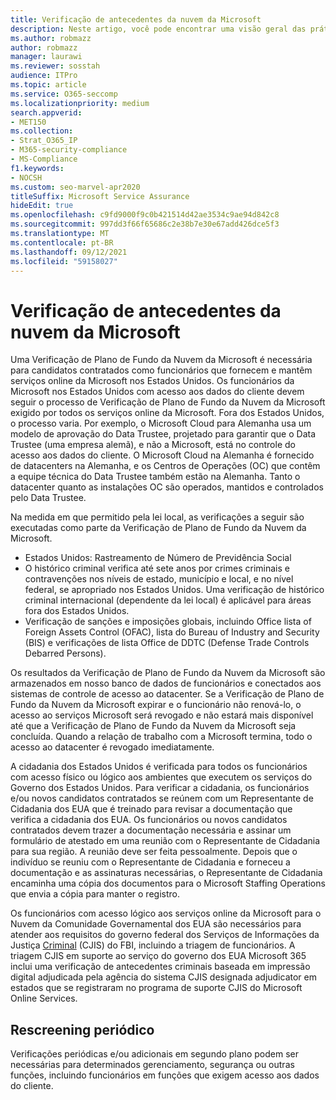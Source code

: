 ```yaml
---
title: Verificação de antecedentes da nuvem da Microsoft
description: Neste artigo, você pode encontrar uma visão geral das práticas de triagem de funcionários da Microsoft para Microsoft 365.
ms.author: robmazz
author: robmazz
manager: laurawi
ms.reviewer: sosstah
audience: ITPro
ms.topic: article
ms.service: O365-seccomp
ms.localizationpriority: medium
search.appverid:
- MET150
ms.collection:
- Strat_O365_IP
- M365-security-compliance
- MS-Compliance
f1.keywords:
- NOCSH
ms.custom: seo-marvel-apr2020
titleSuffix: Microsoft Service Assurance
hideEdit: true
ms.openlocfilehash: c9fd9000f9c0b421514d42ae3534c9ae94d842c8
ms.sourcegitcommit: 997dd3f66f65686c2e38b7e30e67add426dce5f3
ms.translationtype: MT
ms.contentlocale: pt-BR
ms.lasthandoff: 09/12/2021
ms.locfileid: "59158027"
---
```

# <a name="microsoft-cloud-background-check"></a>Verificação de antecedentes da nuvem da Microsoft

Uma Verificação de Plano de Fundo da Nuvem da Microsoft é necessária para candidatos contratados como funcionários que fornecem e mantêm serviços online da Microsoft nos Estados Unidos. Os funcionários da Microsoft nos Estados Unidos com acesso aos dados do cliente devem seguir o processo de Verificação de Plano de Fundo da Nuvem da Microsoft exigido por todos os serviços online da Microsoft. Fora dos Estados Unidos, o processo varia. Por exemplo, o Microsoft Cloud para Alemanha usa um modelo de aprovação do Data Trustee, projetado para garantir que o Data Trustee (uma empresa alemã), e não a Microsoft, está no controle do acesso aos dados do cliente. O Microsoft Cloud na Alemanha é fornecido de datacenters na Alemanha, e os Centros de Operações (OC) que contêm a equipe técnica do Data Trustee também estão na Alemanha. Tanto o datacenter quanto as instalações OC são operados, mantidos e controlados pelo Data Trustee.

Na medida em que permitido pela lei local, as verificações a seguir são executadas como parte da Verificação de Plano de Fundo da Nuvem da Microsoft.

- Estados Unidos: Rastreamento de Número de Previdência Social
- O histórico criminal verifica até sete anos por crimes criminais e contravenções nos níveis de estado, município e local, e no nível federal, se apropriado nos Estados Unidos. Uma verificação de histórico criminal internacional (dependente da lei local) é aplicável para áreas fora dos Estados Unidos.
- Verificação de sanções e imposições globais, incluindo Office lista of Foreign Assets Control (OFAC), lista do Bureau of Industry and Security (BIS) e verificações de lista Office de DDTC (Defense Trade Controls Debarred Persons).

Os resultados da Verificação de Plano de Fundo da Nuvem da Microsoft são armazenados em nosso banco de dados de funcionários e conectados aos sistemas de controle de acesso ao datacenter. Se a Verificação de Plano de Fundo da Nuvem da Microsoft expirar e o funcionário não renová-lo, o acesso ao serviços Microsoft será revogado e não estará mais disponível até que a Verificação de Plano de Fundo da Nuvem da Microsoft seja concluída. Quando a relação de trabalho com a Microsoft termina, todo o acesso ao datacenter é revogado imediatamente.

A cidadania dos Estados Unidos é verificada para todos os funcionários com acesso físico ou lógico aos ambientes que executem os serviços do Governo dos Estados Unidos. Para verificar a cidadania, os funcionários e/ou novos candidatos contratados se reúnem com um Representante de Cidadania dos EUA que é treinado para revisar a documentação que verifica a cidadania dos EUA. Os funcionários ou novos candidatos contratados devem trazer a documentação necessária e assinar um formulário de atestado em uma reunião com o Representante de Cidadania para sua região. A reunião deve ser feita pessoalmente. Depois que o indivíduo se reuniu com o Representante de Cidadania e forneceu a documentação e as assinaturas necessárias, o Representante de Cidadania encaminha uma cópia dos documentos para o Microsoft Staffing Operations que envia a cópia para manter o registro.

Os funcionários com acesso lógico aos serviços online da Microsoft para o Nuvem da Comunidade Governamental dos EUA são necessários para atender aos requisitos do governo federal dos Serviços de Informações da Justiça [Criminal](https://www.fbi.gov/services/cjis) (CJIS) do FBI, incluindo a triagem de funcionários. A triagem CJIS em suporte ao serviço do governo dos EUA Microsoft 365 inclui uma verificação de antecedentes criminais baseada em impressão [](https://blogs.office.com/2013/10/23/california-and-microsoft-sign-cjis-security-policy-agreement/) digital adjudicada pela agência do sistema CJIS designada adjudicator em estados que se registraram no programa de suporte CJIS do Microsoft Online Services.

## <a name="periodic-rescreening"></a>Rescreening periódico

Verificações periódicas e/ou adicionais em segundo plano podem ser necessárias para determinados gerenciamento, segurança ou outras funções, incluindo funcionários em funções que exigem acesso aos dados do cliente.